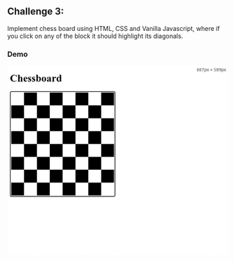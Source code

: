 ## Challenge 3:

Implement chess board using HTML, CSS and Vanilla Javascript, where if you click on any of the block it should highlight its diagonals.

### Demo
![Demo](demo.gif)
